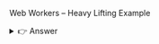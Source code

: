 Web Workers – Heavy Lifting Example
<details> <summary>👉 Answer</summary>

✅ Main thread (index.html + script.js):

<!DOCTYPE html>
<html lang="en">
<head>
  <meta charset="UTF-8">
  <title>Web Worker Example</title>
</head>
<body>
  <h2>Web Worker – Heavy Computation</h2>
  <button id="start">Start Worker</button>
  <p id="result"></p>

  <script>
    let worker;

    document.getElementById("start").addEventListener("click", () => {
      if (window.Worker) {
        worker = new Worker("worker.js"); // create worker

        // receive message from worker
        worker.onmessage = function(event) {
          document.getElementById("result").textContent = 
            "Sum of numbers: " + event.data;
        };

        // send data to worker
        worker.postMessage(1000000000); // heavy number
      } else {
        alert("Web Workers are not supported in this browser.");
      }
    });
  </script>
</body>
</html>


✅ Worker thread (worker.js):

// worker.js
self.onmessage = function(event) {
  let n = event.data;
  let sum = 0;

  // Heavy computation (loop)
  for (let i = 0; i < n; i++) {
    sum += i;
  }

  // Send result back to main thread
  postMessage(sum);
};


⚡ How it works:

Main thread creates a Worker (new Worker("worker.js")).

Worker does heavy computation (sum of 1 billion numbers).

Result is sent back via postMessage without freezing UI.

</details>
